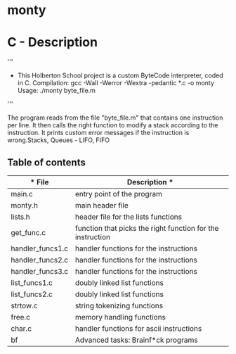 # monty
# C - Description
'''

* This Holberton School project is a custom ByteCode interpreter, coded in C. Compilation: gcc -Wall -Werror -Wextra -pedantic *.c -o monty Usage: ./monty byte_file.m 

'''

The program reads from the file "byte_file.m" that contains one instruction per line. It then calls the right function to modify a stack according to the instruction. It prints custom error messages if the instruction is wrong.Stacks, Queues - LIFO, FIFO

## Table of contents

| * File             |  Description                 *    |
| ----------------- | -------------------------------  |
|main.c	            | entry point of the program |
|monty.h            |	main header file |
|lists.h	          | header file for the lists functions |
|get_func.c	        | function that picks the right function for the instruction | 
|handler_funcs1.c  	| handler functions for the instructions |
|handler_funcs2.c 	| handler functions for the instructions |
|handler_funcs3.c	  | handler functions for the instructions |
|list_funcs1.c	    | doubly linked list functions |
|list_funcs2.c	    | doubly linked list functions |
|strtow.c	          | string tokenizing functions |
|free.c	            | memory handling functions |
|char.c	            | handler functions for ascii instructions |
|bf	                | Advanced tasks: Brainf*ck programs |
